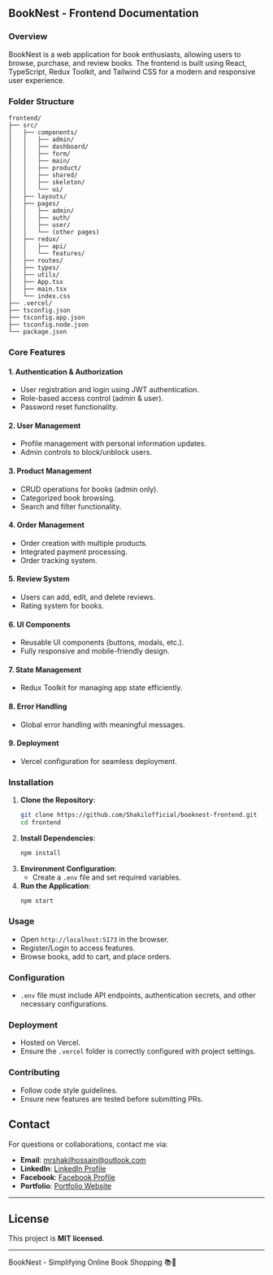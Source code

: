 ## BookNest - Frontend Documentation

### Overview

BookNest is a web application for book enthusiasts, allowing users to browse, purchase, and review books. The frontend is built using React, TypeScript, Redux Toolkit, and Tailwind CSS for a modern and responsive user experience.

### Folder Structure

```
frontend/
├── src/
│   ├── components/
│   │   ├── admin/
│   │   ├── dashboard/
│   │   ├── form/
│   │   ├── main/
│   │   ├── product/
│   │   ├── shared/
│   │   ├── skeleton/
│   │   └── ui/
│   ├── layouts/
│   ├── pages/
│   │   ├── admin/
│   │   ├── auth/
│   │   ├── user/
│   │   └── (other pages)
│   ├── redux/
│   │   ├── api/
│   │   └── features/
│   ├── routes/
│   ├── types/
│   ├── utils/
│   ├── App.tsx
│   ├── main.tsx
│   └── index.css
├── .vercel/
├── tsconfig.json
├── tsconfig.app.json
├── tsconfig.node.json
└── package.json
```

### Core Features

#### 1. Authentication & Authorization

- User registration and login using JWT authentication.
- Role-based access control (admin & user).
- Password reset functionality.

#### 2. User Management

- Profile management with personal information updates.
- Admin controls to block/unblock users.

#### 3. Product Management

- CRUD operations for books (admin only).
- Categorized book browsing.
- Search and filter functionality.

#### 4. Order Management

- Order creation with multiple products.
- Integrated payment processing.
- Order tracking system.

#### 5. Review System

- Users can add, edit, and delete reviews.
- Rating system for books.

#### 6. UI Components

- Reusable UI components (buttons, modals, etc.).
- Fully responsive and mobile-friendly design.

#### 7. State Management

- Redux Toolkit for managing app state efficiently.

#### 8. Error Handling

- Global error handling with meaningful messages.

#### 9. Deployment

- Vercel configuration for seamless deployment.

### Installation

1. **Clone the Repository**:
   ```bash
   git clone https://github.com/Shakilofficial/booknest-frontend.git
   cd frontend
   ```
2. **Install Dependencies**:
   ```bash
   npm install
   ```
3. **Environment Configuration**:
   - Create a `.env` file and set required variables.
4. **Run the Application**:
   ```bash
   npm start
   ```

### Usage

- Open `http://localhost:5173` in the browser.
- Register/Login to access features.
- Browse books, add to cart, and place orders.

### Configuration

- `.env` file must include API endpoints, authentication secrets, and other necessary configurations.

### Deployment

- Hosted on Vercel.
- Ensure the `.vercel` folder is correctly configured with project settings.

### Contributing

- Follow code style guidelines.
- Ensure new features are tested before submitting PRs.

## Contact

For questions or collaborations, contact me via:

- **Email**: mrshakilhossain@outlook.com
- **LinkedIn**: [LinkedIn Profile](https://www.linkedin.com/in/your-profile)
- **Facebook**: [Facebook Profile](https://www.facebook.com/iamshakilhossain)
- **Portfolio**: [Portfolio Website](https://shakilhossain-sigma.vercel.app)

---

## License

This project is **MIT licensed**.

---

BookNest - Simplifying Online Book Shopping 📚🚀
